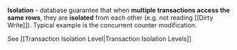 **Isolation** - database guarantee that when **multiple transactions access the same rows**, they are **isolated** from each other (e.g. not reading [[Dirty Write]]). Typical example is the concurrent counter modification.

See [[Transaction Isolation Level|Transaction Isolation Levels]]
